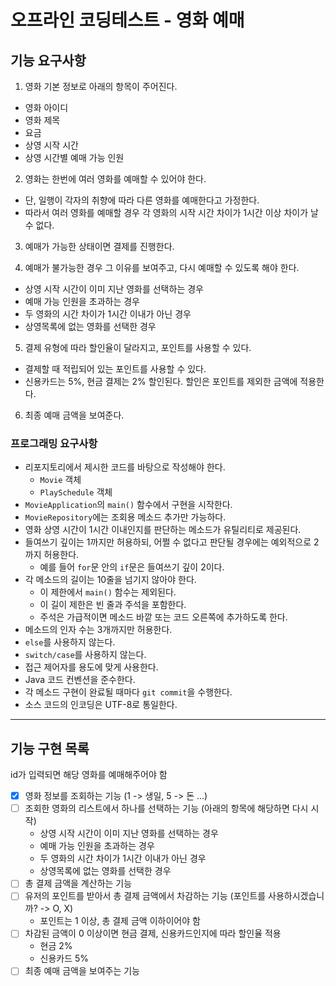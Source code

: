 # 오프라인 코딩테스트 - 영화 예매

## 기능 요구사항

1. 영화 기본 정보로 아래의 항목이 주어진다.
  * 영화 아이디
  * 영화 제목
  * 요금
  * 상영 시작 시간
  * 상영 시간별 예매 가능 인원

2. 영화는 한번에 여러 영화를 예매할 수 있어야 한다.
  * 단, 일행이 각자의 취향에 따라 다른 영화를 예매한다고 가정한다.
  * 따라서 여러 영화를 예매할 경우 각 영화의 시작 시간 차이가 1시간 이상 차이가 날 수 없다.

3. 예매가 가능한 상태이면 결제를 진행한다.

4. 예매가 불가능한 경우 그 이유를 보여주고, 다시 예매할 수 있도록 해야 한다.  
  * 상영 시작 시간이 이미 지난 영화를 선택하는 경우
  * 예매 가능 인원을 초과하는 경우
  * 두 영화의 시간 차이가 1시간 이내가 아닌 경우
  * 상영목록에 없는 영화를 선택한 경우

5. 결제 유형에 따라 할인율이 달라지고, 포인트를 사용할 수 있다.
  * 결제할 때 적립되어 있는 포인트를 사용할 수 있다.
  * 신용카드는 5%, 현금 결제는 2% 할인된다. 할인은 포인트를 제외한 금액에 적용한다.

6. 최종 예매 금액을 보여준다.

### 프로그래밍 요구사항
* 리포지토리에서 제시한 코드를 바탕으로 작성해야 한다.
    * `Movie` 객체
    * `PlaySchedule` 객체
* `MovieApplication`의 `main()` 함수에서 구현을 시작한다.
* `MovieRepository`에는 조회용 메소드 추가만 가능하다.
* 영화 상영 시간이 1시간 이내인지를 판단하는 메소드가 유틸리티로 제공된다.
* 들여쓰기 깊이는 1까지만 허용하되, 어쩔 수 없다고 판단될 경우에는 예외적으로 2까지 허용한다.
    * 예를 들어 `for`문 안의 `if`문은 들여쓰기 깊이 2이다.
* 각 메소드의 길이는 10줄을 넘기지 않아야 한다.
    * 이 제한에서 `main()` 함수는 제외된다.
    * 이 길이 제한은 빈 줄과 주석을 포함한다.
    * 주석은 가급적이면 메소드 바깥 또는 코드 오른쪽에 추가하도록 한다.
* 메소드의 인자 수는 3개까지만 허용한다.
* `else`를 사용하지 않는다.
* `switch/case`를 사용하지 않는다.
* 접근 제어자를 용도에 맞게 사용한다.
* Java 코드 컨벤션을 준수한다.
* 각 메소드 구현이 완료될 때마다 `git commit`을 수행한다.
* 소스 코드의 인코딩은 UTF-8로 통일한다.

-----

## 기능 구현 목록
id가 입력되면 해당 영화를 예매해주어야 함

- [x] 영화 정보를 조회하는 기능 (1 -> 생일, 5 -> 돈 ...)
- [ ] 조회한 영화의 리스트에서 하나를 선택하는 기능 (아래의 항목에 해당하면 다시 시작)
  * 상영 시작 시간이 이미 지난 영화를 선택하는 경우
  * 예매 가능 인원을 초과하는 경우
  * 두 영화의 시간 차이가 1시간 이내가 아닌 경우
  * 상영목록에 없는 영화를 선택한 경우
- [ ] 총 결제 금액을 계산하는 기능
- [ ] 유저의 포인트를 받아서 총 결제 금액에서 차감하는 기능 (포인트를 사용하시겠습니까? -> O, X)
  * 포인트는 1 이상, 총 결제 금액 이하이어야 함
- [ ] 차감된 금액이 0 이상이면 현금 결제, 신용카드인지에 따라 할인율 적용
  * 현금 2%
  * 신용카드 5%
- [ ] 최종 예매 금액을 보여주는 기능